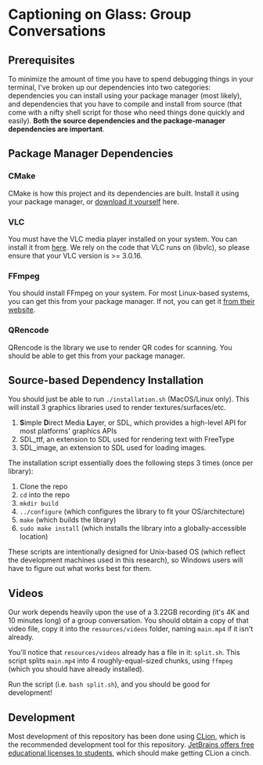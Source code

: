 # Captioning on Glass: Group Conversations

## Prerequisites

To minimize the amount of time you have to spend debugging things in your terminal, I've broken up our dependencies into two categories: dependencies you can install using your package manager (most likely), and dependencies that you have to compile and install from source (that come with a nifty shell script for those who need things done quickly and easily). **Both the source dependencies and the package-manager dependencies are important**.

## Package Manager Dependencies

### CMake

CMake is how this project and its dependencies are built. Install it using your package manager,
or [download it yourself](https://cmake.org/download/) here.

### VLC

You must have the VLC media player installed on your system. You can install it from [here](https://www.videolan.org/).
We rely on the code that VLC runs on (libvlc), so please ensure that your VLC version is >= 3.0.16.

### FFmpeg

You should install FFmpeg on your system. For most Linux-based systems, you can get this from your package manager. If
not, you can get it [from their website](https://ffmpeg.org/).

### QRencode

QRencode is the library we use to render QR codes for scanning. You should be able to get this from your package manager.

## Source-based Dependency Installation

You should just be able to run `./installation.sh` (MacOS/Linux only).
This will install 3 graphics libraries used to render textures/surfaces/etc.

1. **S**imple **D**irect Media **L**ayer, or SDL, which provides a high-level API for most platforms' graphics APIs
2. SDL_ttf, an extension to SDL used for rendering text with FreeType
3. SDL_image, an extension to SDL used for loading images.

The installation script essentially does the following steps 3 times (once per library):

1. Clone the repo
2. `cd` into the repo
3. `mkdir build`
4. `../configure` (which configures the library to fit your OS/architecture)
5. `make` (which builds the library)
6. `sudo make install` (which installs the library into a globally-accessible location)

These scripts are intentionally designed for Unix-based OS (which reflect the development machines used in this research), so Windows users will have to figure out what works best for them.

## Videos

Our work depends heavily upon the use of a 3.22GB recording (it's 4K and 10 minutes long) of a group conversation. You
should obtain a copy of that video file, copy it into the `resources/videos` folder, naming `main.mp4` if it isn't
already.

You'll notice that `resources/videos` already has a file in it: `split.sh`. This script splits `main.mp4` into 4
roughly-equal-sized chunks, using `ffmpeg` (which you should have already installed).

Run the script (i.e. `bash split.sh`), and you should be good for development!

## Development

Most development of this repository has been done using [CLion](https://www.jetbrains.com/clion/), which is the
recommended development tool for this repository.
[JetBrains offers free educational licenses to students](https://www.jetbrains.com/community/education/#students), which
should make getting CLion a cinch.
